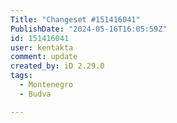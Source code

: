 ```yaml
---
Title: "Changeset #151416041"
PublishDate: "2024-05-16T16:05:59Z"
id: 151416041
user: kentakta
comment: update
created_by: iD 2.29.0
tags:
  - Montenegro
  - Budva

---
```

